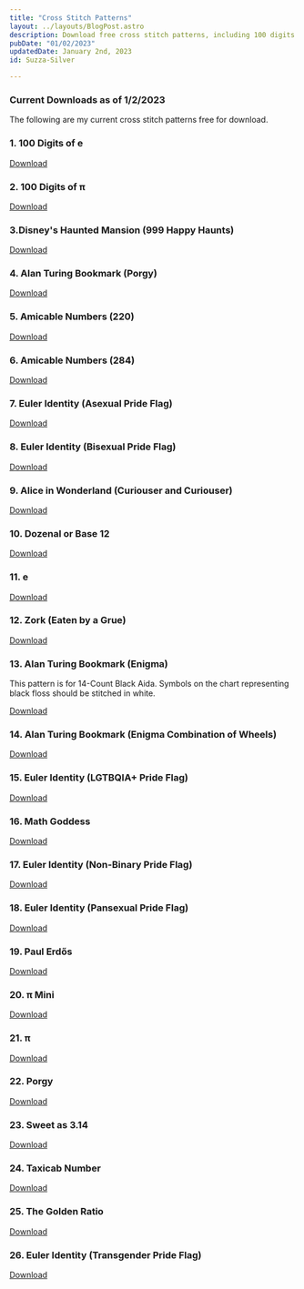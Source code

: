 ```yaml
---
title: "Cross Stitch Patterns"
layout: ../layouts/BlogPost.astro
description: Download free cross stitch patterns, including 100 digits of e and pi, Disney's Haunted Mansion, and various Pride Flag designs. Choose from a range of mathematical and cultural designs, including patterns for Alan Turing bookmarks and Alice in Wonderland.
pubDate: "01/02/2023"
updatedDate: January 2nd, 2023
id: Suzza-Silver

---
```


### Current Downloads as of 1/2/2023

The following are my current cross stitch patterns free for
 download.

### 1. 100 Digits of e

[Download](/patterns/100-digits-e.pdf)

### 2. 100 Digits of π

[Download](/patterns/100-digits-pi.pdf)

### 3.Disney's Haunted Mansion (999 Happy Haunts)

[Download](/patterns/999-Happy-Haunts.pdf)

### 4. Alan Turing Bookmark (Porgy)

[Download](/patterns/Alan-Turing-Porgy-white-Aida.pdf)

### 5. Amicable Numbers (220)

[Download](/patterns/Amicable-Numbers-220.pdf)

### 6. Amicable Numbers (284)

[Download](/patterns/Amicable-Numbers-284.pdf)

### 7. Euler Identity (Asexual Pride Flag)

[Download](/patterns/Euler-Identity-ASEXUAL.pdf)

### 8. Euler Identity (Bisexual Pride Flag)

[Download](/patterns/Euler-Identity-BISEXUAL.pdf)

### 9. Alice in Wonderland (Curiouser and Curiouser)

[Download](/patterns/curiouser.pdf)

### 10. Dozenal or Base 12

[Download](/patterns/Base-12-Royal-Blue.pdf)

### 11. e

[Download](/patterns/e-Royal-Blue.pdf)

### 12. Zork (Eaten by a Grue)

[Download](/patterns/Eaten-by-a-Grue.pdf)

### 13. Alan Turing Bookmark (Enigma)

This pattern is for 14-Count Black Aida. Symbols on the chart
representing black floss should be stitched in white.

[Download](/patterns/Alan-Turing-Enigma-2.pdf)

### 14. Alan Turing Bookmark (Enigma Combination of Wheels)

[Download](/patterns/Enigma-Machine-Combo.pdf)

### 15. Euler Identity (LGTBQIA+ Pride Flag)

[Download](/patterns/Euler-Identity-LGTBQIA.pdf)

### 16. Math Goddess

[Download](/patterns/math-goddess.pdf)

### 17. Euler Identity (Non-Binary Pride Flag)

[Download](/patterns/Euler-Identity-NB.pdf)

### 18. Euler Identity (Pansexual Pride Flag)

[Download](/patterns/Euler-Identity-PANSEXUAL.pdf)

### 19. Paul Erdős

[Download](/patterns/Paul-Erdos.pdf)

### 20. π Mini

[Download](/patterns/pi-cross-stitch-mini.png)

### 21. π

[Download](/patterns/pi-Royal-Blue-1.pdf)

### 22. Porgy

[Download](/patterns/Porgy-Pattern.pdf)

### 23. Sweet as 3.14

[Download](/patterns/sweet-as-pi.png)

### 24. Taxicab Number

[Download](/patterns/Taxicab-Number.pdf)

### 25. The Golden Ratio

[Download](/patterns/golden-ratio-digits.png)

### 26. Euler Identity (Transgender Pride Flag)

[Download](/patterns/Euler-Identity-TRANSGENDERr.png)
